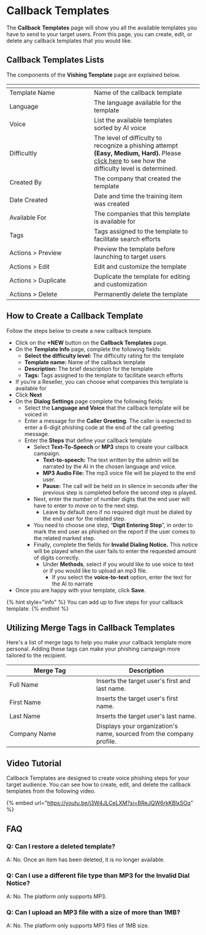 # Callback Templates

The **Callback** **Templates** page will show you all the available templates you have to send to your target users. From this page, you can create, edit, or delete any callback templates that you would like.

## Callback Templates Lists

The components of the **Vishing Template** page are explained below.

<table data-header-hidden><thead><tr><th width="204.5"></th><th></th><th data-hidden></th></tr></thead><tbody><tr><td>Template Name</td><td>Name of the callback template</td><td></td></tr><tr><td>Language</td><td>The language available for the template</td><td></td></tr><tr><td>Voice</td><td>List the available templates sorted by AI voice</td><td></td></tr><tr><td>Difficultly</td><td>The level of difficulty to recognize a phishing attempt <strong>(Easy, Medium, Hard).</strong> Please <a href="../#q-how-is-the-difficulty-level-determined">click here</a> to see how the difficulty level is determined.</td><td></td></tr><tr><td>Created By</td><td>The company that created the template</td><td></td></tr><tr><td>Date Created</td><td>Date and time the training item was created</td><td></td></tr><tr><td>Available For</td><td>The companies that this template is available for</td><td></td></tr><tr><td>Tags</td><td>Tags assigned to the template to facilitate search efforts</td><td></td></tr><tr><td>Actions > Preview</td><td>Preview the template before launching to target users</td><td></td></tr><tr><td>Actions > Edit</td><td>Edit and customize the template</td><td></td></tr><tr><td>Actions > Duplicate</td><td>Duplicate the template for editing and customization</td><td></td></tr><tr><td>Actions > Delete</td><td>Permanently delete the template</td><td></td></tr></tbody></table>

## How to Create a Callback Template

Follow the steps below to create a new callback template.

* Click on the **+NEW** button on the **Callback Templates** page.
* On the **Template Info** page, complete the following fields:
  * **Select the difficulty level:** The difficulty rating for the template
  * **Template name:** Name of the callback template
  * **Description:** The brief description for the template
  * **Tags:** Tags assigned to the template to facilitate search efforts
* If you’re a Reseller, you can choose what companies this template is available for
* Click **Next**
* On the **Dialog Settings** page complete the following fields:
  * Select the **Language and Voice** that the callback template will be voiced in
  * Enter a message for the **Caller** **Greeting**. The caller is expected to enter a 6-digit phishing code at the end of the call greeting message.
  * Enter the **Steps** that define your callback template
    * Select **Text-To-Speech** or **MP3** steps to create your callback campaign.
      * **Text-to-speech:** The text written by the admin will be narrated by the AI in the chosen language and voice.
      * **MP3 Audio File:** The mp3 voice file will be played to the end user.
      * **Pause:** The call will be held on in silence in seconds after the previous step is completed before the second step is played.
    * Next, enter the number of number digits that the end user will have to enter to move on to the next step.
      * Leave by default zero if no required digit must be dialed by the end user for the related step.
    * You need to choose one step, “**Digit Entering Step**”, in order to mark the end user as phished on the report if the user comes to the related marked step.
    * Finally, complete the fields for **Invalid Dialing Notice.** This notice will be played when the user fails to enter the requested amount of digits correctly.
      * Under **Methods**, select if you would like to use voice to text or if you would like to upload an mp3 file.
        * If you select the **voice-to-text** option, enter the text for the AI to narrate
* Once you are happy with your template, click **Save**.

{% hint style="info" %}
You can add up to five steps for your callback template.
{% endhint %}

## **Utilizing Merge Tags in Callback Templates**

Here's a list of merge tags to help you make your callback template more personal. Adding these tags can make your phishing campaign more tailored to the recipient.

<table><thead><tr><th width="210.5">Merge Tag</th><th>Description</th></tr></thead><tbody><tr><td>Full Name</td><td>Inserts the target user's first and last name.</td></tr><tr><td>First Name</td><td>Inserts the target user's first name.</td></tr><tr><td>Last Name</td><td>Inserts the target user's last name.</td></tr><tr><td>Company Name</td><td>Displays your organization's name, sourced from the company profile.</td></tr></tbody></table>

## Video Tutorial&#x20;

Callback Templates are designed to create voice phishing steps for your target audience. You can see how to create, edit, and delete the callback templates from the following video.

{% embed url="https://youtu.be/j3W4JLCeLXM?si=BReJQW6rkKBlxSOq" %}

## FAQ

### Q: Can I restore a deleted template?

A: No. Once an item has been deleted, it is no longer available.

### Q: Can I use a different file type than MP3 for the Invalid Dial Notice?

A: No. The platform only supports MP3.

### Q: Can I upload an MP3 file with a size of more than 1MB?

A: No. The platform only supports MP3 files of 1MB size.
